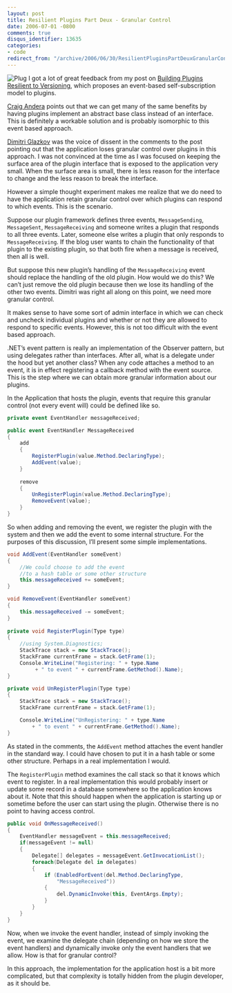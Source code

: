 ```yaml
---
layout: post
title: Resilient Plugins Part Deux - Granular Control
date: 2006-07-01 -0800
comments: true
disqus_identifier: 13635
categories:
- code
redirect_from: "/archive/2006/06/30/ResilientPluginsPartDeuxGranularControl.aspx/"
---
```


![Plug](http://haacked.com/images/plug2.jpg) I got a lot of great
feedback from my post on [Building Plugins Resilient to
Versioning](http://haacked.com/archive/2006/06/26/BuildingPluginsResilientToVersioning.aspx "Building Resilient Plugins"),
which proposes an event-based self-subscription model to plugins.

[Craig Andera](http://pluralsight.com/blogs/craig/ "Craig Andera")
points out that we can get many of the same benefits by having plugins
implement an abstract base class instead of an interface. This is
definitely a workable solution and is probably isomorphic to this event
based approach.

[Dimitri Glazkov](http://glazkov.com/ "Subtext Contributor") was the
voice of dissent in the comments to the post pointing out that the
application loses granular control over plugins in this approach. I was
not convinced at the time as I was focused on keeping the surface area
of the plugin interface that is exposed to the application very small.
When the surface area is small, there is less reason for the interface
to change and the less reason to break the interface.

However a simple thought experiment makes me realize that we do need to
have the application retain granular control over which plugins can
respond to which events. This is the scenario.

Suppose our plugin framework defines three events, `MessageSending`,
`MessageSent`, `MessageReceiving` and someone writes a plugin that
responds to all three events. Later, someone else writes a plugin that
only responds to `MessageReceiving`. If the blog user wants to chain the
functionality of that plugin to the existing plugin, so that both fire
when a message is received, then all is well.

But suppose this new plugin’s handling of the `MessageReceiving` event
should replace the handling of the old plugin. How would we do this? We
can’t just remove the old plugin because then we lose its handling of
the other two events. Dimitri was right all along on this point, we need
more granular control.

It makes sense to have some sort of admin interface in which we can
check and uncheck individual plugins and whether or not they are allowed
to respond to specific events. However, this is not too difficult with
the event based approach.

.NET’s event pattern is really an implementation of the Observer
pattern, but using delegates rather than interfaces. After all, what is
a delegate under the hood but yet another class? When any code attaches
a method to an event, it is in effect registering a callback method with
the event source. This is the step where we can obtain more granular
information about our plugins.

In the Application that hosts the plugin, events that require this
granular control (not every event will) could be defined like so.

```csharp
private event EventHandler messageReceived;

public event EventHandler MessageReceived
{
    add
    {
        RegisterPlugin(value.Method.DeclaringType);
        AddEvent(value);
    }
    
    remove
    {
        UnRegisterPlugin(value.Method.DeclaringType);
        RemoveEvent(value);
    }
}
```

So when adding and removing the event, we register the plugin with the
system and then we add the event to some internal structure. For the
purposes of this discussion, I’ll present some simple implementations.

```csharp
void AddEvent(EventHandler someEvent)
{
    //We could choose to add the event 
    //to a hash table or some other structure
    this.messageReceived += someEvent;
}

void RemoveEvent(EventHandler someEvent)
{
    this.messageReceived -= someEvent;
}
                
private void RegisterPlugin(Type type)
{
    //using System.Diagnostics;
    StackTrace stack = new StackTrace();
    StackFrame currentFrame = stack.GetFrame(1);
    Console.WriteLine("Registering: " + type.Name 
         + " to event " + currentFrame.GetMethod().Name);
}

private void UnRegisterPlugin(Type type)
{
    StackTrace stack = new StackTrace();
    StackFrame currentFrame = stack.GetFrame(1);

    Console.WriteLine("UnRegistering: " + type.Name 
        + " to event " + currentFrame.GetMethod().Name);
}
```

As stated in the comments, the `AddEvent` method attaches the event
handler in the standard way. I could have chosen to put it in a hash
table or some other structure. Perhaps in a real implementation I would.

The `RegisterPlugin` method examines the call stack so that it knows
which event to register. In a real implementation this would probably
insert or update some record in a database somewhere so the application
knows about it. Note that this should happen when the application is
starting up or sometime before the user can start using the plugin.
Otherwise there is no point to having access control.

```csharp
public void OnMessageReceived()
{
    EventHandler messageEvent = this.messageReceived;
    if(messageEvent != null)
    {
        Delegate[] delegates = messageEvent.GetInvocationList();
        foreach(Delegate del in delegates)
        {
            if (EnabledForEvent(del.Method.DeclaringType, 
                "MessageReceived"))
            {
                del.DynamicInvoke(this, EventArgs.Empty);
            }
        }
    }
}
```

Now, when we invoke the event handler, instead of simply invoking the
event, we examine the delegate chain (depending on how we store the
event handlers) and dynamically invoke only the event handlers that we
allow. How is that for granular control?

In this approach, the implementation for the application host is a bit
more complicated, but that complexity is totally hidden from the plugin
developer, as it should be.

